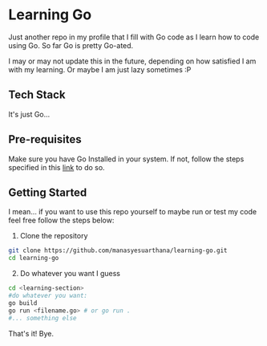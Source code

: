  # Learning Go
 Just another repo in my profile that I fill with Go code as I learn how to code using Go. So far Go is pretty Go-ated. 

I may or may not update this in the future, depending on how satisfied I am with my learning. Or maybe I am just lazy sometimes :P

 ## Tech Stack
 It's just Go...

 ## Pre-requisites
 Make sure you have Go Installed in your system. If not, follow the steps specified in this [link](https://go.dev/doc/install) to do so.

 ## Getting Started
 I mean... if you want to use this repo yourself to maybe run or test my code feel free follow the steps below:

 1. Clone the repository
 ```bash
 git clone https://github.com/manasyesuarthana/learning-go.git
 cd learning-go
 ```

 2. Do whatever you want I guess
 ```bash
cd <learning-section>
#do whatever you want:
go build
go run <filename.go> # or go run .
#... something else
 ```

 That's it! Bye.



